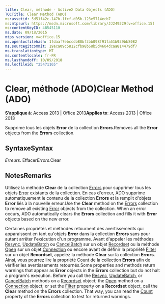 ```yaml
---
title: Clear, méthode - ActiveX Data Objects (ADO)
TOCTitle: Clear Method (ADO)
ms:assetid: 5d51f42c-147b-1fcf-d05b-123e5714ecb7
ms:mtpsurl: https://msdn.microsoft.com/library/JJ249329(v=office.15)
ms:contentKeyID: 48545110
ms.date: 09/18/2015
mtps_version: v=office.15
ms.openlocfilehash: 1fdaaf7ebccdb88bf3bb098f91fa51b939bb8082
ms.sourcegitcommit: 19aca09c5812cfb98b68b5d4604dcaa814479df7
ms.translationtype: MT
ms.contentlocale: fr-FR
ms.lasthandoff: 10/09/2018
ms.locfileid: "25471165"
---
```

# <a name="clear-method-ado"></a><span data-ttu-id="1e90a-102">Clear, méthode (ADO)</span><span class="sxs-lookup"><span data-stu-id="1e90a-102">Clear Method (ADO)</span></span>


<span data-ttu-id="1e90a-103">**S’applique à**: Access 2013 | Office 2013</span><span class="sxs-lookup"><span data-stu-id="1e90a-103">**Applies to**: Access 2013 | Office 2013</span></span>

<span data-ttu-id="1e90a-104">Supprime tous les objets **Error** de la collection **Errors**.</span><span class="sxs-lookup"><span data-stu-id="1e90a-104">Removes all the **Error** objects from the **Errors** collection.</span></span>

## <a name="syntax"></a><span data-ttu-id="1e90a-105">Syntaxe</span><span class="sxs-lookup"><span data-stu-id="1e90a-105">Syntax</span></span>

<span data-ttu-id="1e90a-106">*Erreurs*. Effacer</span><span class="sxs-lookup"><span data-stu-id="1e90a-106">*Errors*.Clear</span></span>

## <a name="remarks"></a><span data-ttu-id="1e90a-107">Notes</span><span class="sxs-lookup"><span data-stu-id="1e90a-107">Remarks</span></span>

<span data-ttu-id="1e90a-p101">Utilisez la méthode **Clear** de la collection [Errors](errors-collection-ado.md) pour supprimer tous les objets [Error](error-object-ado.md) existants de la collection. En cas d'erreur, ADO supprime automatiquement le contenu de la collection **Errors** et la remplit d'objets **Error** liés à la nouvelle erreur.</span><span class="sxs-lookup"><span data-stu-id="1e90a-p101">Use the **Clear** method on the [Errors](errors-collection-ado.md) collection to remove all existing [Error](error-object-ado.md) objects from the collection. When an error occurs, ADO automatically clears the **Errors** collection and fills it with **Error** objects based on the new error.</span></span>

<span data-ttu-id="1e90a-p102">Certaines propriétés et méthodes retournent des avertissements qui apparaissent en tant qu'objets **Error** dans la collection **Errors** sans pour autant arrêter l'exécution d'un programme. Avant d'appeler les méthodes [Resync](resync-method-ado.md), [UpdateBatch](updatebatch-method-ado.md) ou [CancelBatch](cancelbatch-method-ado.md) sur un objet [Recordset](recordset-object-ado.md) ou la méthode [Open](open-method-ado-connection.md) sur un objet [Connection](connection-object-ado.md) ou encore avant de définir la propriété [Filter](filter-property-ado.md) sur un objet **Recordset**, appelez la méthode **Clear** sur la collection **Errors**. Ainsi, vous pourrez lire la propriété [Count](count-property-ado.md) de la collection **Errors** afin de vérifier les avertissements retournés.</span><span class="sxs-lookup"><span data-stu-id="1e90a-p102">Some properties and methods return warnings that appear as **Error** objects in the **Errors** collection but do not halt a program's execution. Before you call the [Resync](resync-method-ado.md), [UpdateBatch](updatebatch-method-ado.md), or [CancelBatch](cancelbatch-method-ado.md) methods on a [Recordset](recordset-object-ado.md) object; the [Open](open-method-ado-connection.md) method on a [Connection](connection-object-ado.md) object; or set the [Filter](filter-property-ado.md) property on a **Recordset** object, call the **Clear** method on the **Errors** collection. That way, you can read the [Count](count-property-ado.md) property of the **Errors** collection to test for returned warnings.</span></span>

